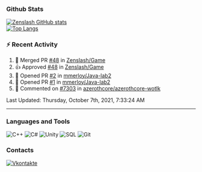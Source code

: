 ### Github Stats
[![Zenslash GitHub stats](https://github-readme-stats.vercel.app/api?username=zenslash&theme=tokyonight&count_private=false&show_icons=true)](https://github.com/zenslash)<br>
[![Top Langs](https://github-readme-stats.vercel.app/api/top-langs/?username=zenslash&theme=tokyonight&hide=html,css,cmake,javascript)](https://github.com/zenslash)

### :zap: Recent Activity

<!--RECENT_ACTIVITY:start-->
1. 🎉 Merged PR [#48](https://github.com/Zenslash/Game/pull/48) in [Zenslash/Game](https://github.com/Zenslash/Game)
2. 👍 Approved [#48](https://github.com/Zenslash/Game/pull/48#pullrequestreview-769503650) in [Zenslash/Game](https://github.com/Zenslash/Game)
3. 💪 Opened PR [#2](https://github.com/mmerloy/Java-lab2/pull/2) in [mmerloy/Java-lab2](https://github.com/mmerloy/Java-lab2)
4. 💪 Opened PR [#1](https://github.com/mmerloy/Java-lab2/pull/1) in [mmerloy/Java-lab2](https://github.com/mmerloy/Java-lab2)
5. 💬 Commented on [#7303](https://github.com/azerothcore/azerothcore-wotlk/pull/7303#issuecomment-898052621) in [azerothcore/azerothcore-wotlk](https://github.com/azerothcore/azerothcore-wotlk)
<!--RECENT_ACTIVITY:end-->

<!--RECENT_ACTIVITY:last_update-->
Last Updated: Thursday, October 7th, 2021, 7:33:24 AM
<!--RECENT_ACTIVITY:last_update_end-->

---

### Languages and Tools
![C++](https://img.shields.io/badge/-C++-15130A?style=for-the-badge&logo=c&logoColor=458EC6)
![C#](https://img.shields.io/badge/C%23-15130A?style=for-the-badge&logo=c-sharp&logoColor=50D941)
![Unity](https://img.shields.io/badge/Unity-15130A?style=for-the-badge&logo=unity&logoColor=white)
![SQL](https://img.shields.io/badge/MySQL-15130A?style=for-the-badge&logo=mysql&logoColor=DB0F0F)
![Git](https://img.shields.io/badge/Git-15130A?style=for-the-badge&logo=git&logoColor=ED7373)

### Contacts
[![Vkontakte](https://img.shields.io/badge/-Vkontakte-15130A?style=for-the-badge&logo=Vk&logoColor=4F7DB3)](https://vk.com/zenslash)
